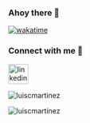 ### Ahoy there 👋

[![wakatime](https://wakatime.com/badge/user/b304ee70-fe88-4d8c-bfac-131b6189e327.svg)](https://wakatime.com/@b304ee70-fe88-4d8c-bfac-131b6189e327)

<p>
	<h3 align="left">Connect with me 👯</h3>
  <a
  &nbsp;
  <a
    href="https://www.linkedin.com/in/luiscmartinez1"
    target="blank"
  >
    <img
      align="center"
      src="https://cdn.svgporn.com/logos/linkedin-icon.svg"
      alt="linkedin"
      height="40"
      width="40"
    />
  </a>
</p>

   <img
    src="https://github-readme-streak-stats.herokuapp.com/?user=luiscmartinez&theme=onedark"
    alt="luiscmartinez"
  />
  
  <img
    src="https://github-readme-stats.vercel.app/api?username=luiscmartinez&show_icons=true&locale=en&theme=onedark"
    alt="luiscmartinez"
  />
  

  

  
<!--
**luiscmartinez/luiscmartinez** is a ✨ _special_ ✨ repository because its `README.md` (this file) appears on your GitHub profile.

Here are some ideas to get you started:

- 🔭 I’m currently working on ...
- 🌱 I’m currently learning ...
- 👯 I’m looking to collaborate on ...
- 🤔 I’m looking for help with ...
- 💬 Ask me about ...
- 📫 How to reach me: ...
- 😄 Pronouns: ...
- ⚡ Fun fact: ...
-->
